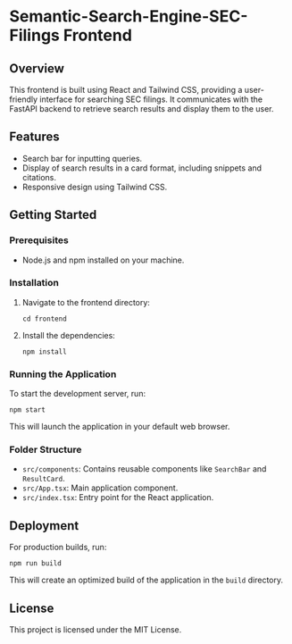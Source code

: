 # Semantic-Search-Engine-SEC-Filings Frontend

## Overview
This frontend is built using React and Tailwind CSS, providing a user-friendly interface for searching SEC filings. It communicates with the FastAPI backend to retrieve search results and display them to the user.

## Features
- Search bar for inputting queries.
- Display of search results in a card format, including snippets and citations.
- Responsive design using Tailwind CSS.

## Getting Started

### Prerequisites
- Node.js and npm installed on your machine.

### Installation
1. Navigate to the frontend directory:
   ```
   cd frontend
   ```
2. Install the dependencies:
   ```
   npm install
   ```

### Running the Application
To start the development server, run:
```
npm start
```
This will launch the application in your default web browser.

### Folder Structure
- `src/components`: Contains reusable components like `SearchBar` and `ResultCard`.
- `src/App.tsx`: Main application component.
- `src/index.tsx`: Entry point for the React application.

## Deployment
For production builds, run:
```
npm run build
```
This will create an optimized build of the application in the `build` directory.

## License
This project is licensed under the MIT License.
